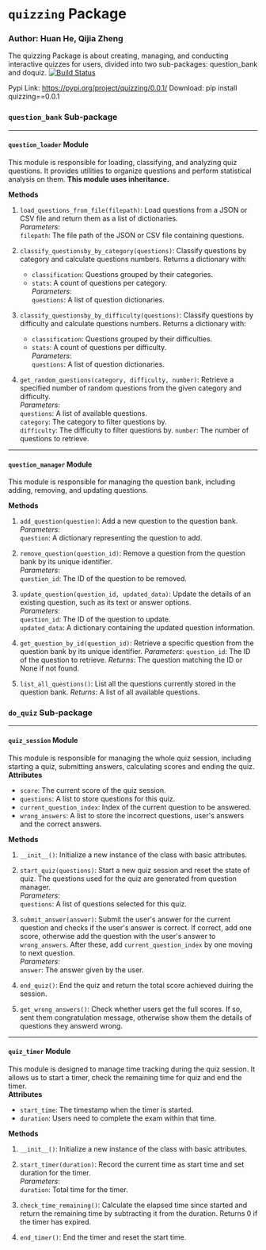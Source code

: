 # `quizzing` Package
### Author: Huan He, Qijia Zheng

The quizzing Package is about creating, managing, and conducting interactive quizzes for users, divided into two sub-packages: question_bank and doquiz.
[![Build Status](https://app.travis-ci.com/Raccoon-he/quizzing-step3.svg?token=5JNBS28ypyizgLzVxcpv&branch=main)](https://app.travis-ci.com/Raccoon-he/quizzing-step3)

Pypi Link: https://pypi.org/project/quizzing/0.0.1/
Download: pip install quizzing==0.0.1


### `question_bank` Sub-package
---
#### `question_loader` Module 
This module is responsible for loading, classifying, and analyzing quiz questions. It provides utilities to organize questions and perform statistical analysis on them. **This module uses inheritance.**

**Methods**
1. `load_questions_from_file(filepath)`: Load questions from a JSON or CSV file and return them as a list of dictionaries.<br>
   *Parameters*:  
   `filepath`: The file path of the JSON or CSV file containing questions.

2. `classify_questionsby_by_category(questions)`: Classify questions by category and calculate questions numbers.
   Returns a dictionary with:
   - `classification`: Questions grouped by their categories.
   - `stats`: A count of questions per category.  
   *Parameters*:  
   `questions`: A list of question dictionaries.

3. `classify_questionsby_by_difficulty(questions)`: Classify questions by difficulty and calculate questions numbers. 
   Returns a dictionary with:
   - `classification`: Questions grouped by their difficulties.
   - `stats`: A count of questions per difficulty.  
   *Parameters*:  
   `questions`: A list of question dictionaries.

4. `get_random_questions(category, difficulty, number)`: Retrieve a specified number of random questions from the given category and difficulty.  
   *Parameters*:  
   `questions`: A list of available questions.  
   `category`: The category to filter questions by.  
   `difficulty`: The difficulty to filter questions by.
   `number`: The number of questions to retrieve.

---
#### `question_manager` Module
This module is responsible for managing the question bank, including adding, removing, and updating questions.

**Methods**
1. `add_question(question)`: Add a new question to the question bank.  
   *Parameters*:  
   `question`: A dictionary representing the question to add.

2. `remove_question(question_id)`: Remove a question from the question bank by its unique identifier.  
   *Parameters*:  
   `question_id`: The ID of the question to be removed.

3. `update_question(question_id, updated_data)`: Update the details of an existing question, such as its text or answer options.  
   *Parameters*:  
   `question_id`: The ID of the question to update.  
   `updated_data`: A dictionary containing the updated question information.

4. `get_question_by_id(question_id)`: Retrieve a specific question from the question bank by its unique identifier.
    *Parameters*:
    `question_id`: The ID of the question to retrieve.
    *Returns*: The question matching the ID or None if not found.

5. `list_all_questions()`: List all the questions currently stored in the question bank.
    *Returns*: A list of all available questions.

### `do_quiz` Sub-package
---
#### `quiz_session` Module 
This module is responsible for managing the whole quiz session, including starting a quiz, submitting answers, calculating scores and ending the quiz.<br>
**Attributes**
- `score`: The current score of the quiz session.
- `questions`: A list to store questions for this quiz.
- `current_question_index`: Index of the current question to be answered.
- `wrong_answers`: A list to store the incorrect questions, user's answers and the correct answers.

**Methods**
1. `__init__()`: Initialize a new instance of the class with basic attributes.

2. `start_quiz(questions)`: Start a new quiz session and reset the state of quiz. The questions used for the quiz are generated from question manager.<br>
   *Parameters*:<br>
   `questions`: A list of questions selected for this quiz.
   
3. `submit_answer(answer)`: Submit the user's answer for the current question and checks if the user's answer is correct. 
   If correct, add one score, otherwise add the question with the user's answer to `wrong_answers`. After these, add `current_question_index` by one moving to next question.<br>
   *Parameters*:<br>
   `answer`: The answer given by the user.

4. `end_quiz()`: End the quiz and return the total score achieved duiring the session.

5. `get_wrong_answers()`: Check whether users get the full scores. 
   If so, sent them congratulation message, otherwise show them the details of questions they answerd wrong.
---
#### `quiz_timer` Module
This module is designed to manage time tracking during the quiz session. It allows us to start a timer, check the remaining time for quiz and end the timer.<br>
**Attributes**
- `start_time`: The timestamp when the timer is started.
- `duration`: Users need to complete the exam within that time.

**Methods**
1. `__init__()`: Initialize a new instance of the class with basic attributes.
2. `start_timer(duration)`: Record the current time as start time and set duration for the timer.<br>
   *Parameters*: <br>
   `duration`: Total time for the timer.
3. `check_time_remaining()`: Calculate the elapsed time since started and return the remaining time by subtracting it from the duration. Returns 0 if the timer has expired.

4. `end_timer()`: End the timer and reset the start time.
